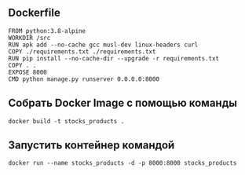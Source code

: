## Dockerfile
    FROM python:3.8-alpine
    WORKDIR /src
    RUN apk add --no-cache gcc musl-dev linux-headers curl
    COPY ./requirements.txt ./requirements.txt
    RUN pip install --no-cache-dir --upgrade -r requirements.txt
    COPY . .
    EXPOSE 8000
    CMD python manage.py runserver 0.0.0.0:8000

## Собрать Docker Image с помощью команды
    docker build -t stocks_products .

## Запустить контейнер командой
    docker run --name stocks_products -d -p 8000:8000 stocks_products
